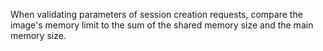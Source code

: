 When validating parameters of session creation requests, compare the image's memory limit to the sum of the shared memory size and the main memory size.
